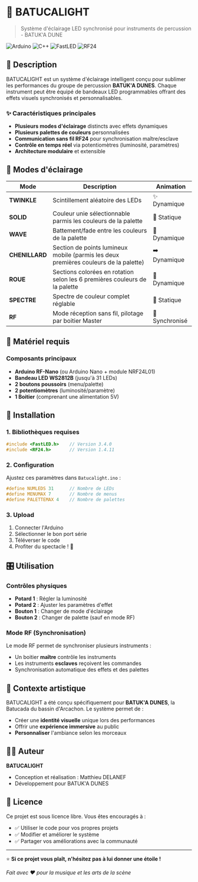 # 🎵 BATUCALIGHT

> Système d'éclairage LED synchronisé pour instruments de percussion - BATUK'A DUNE

![Arduino](https://img.shields.io/badge/Arduino-00979D?style=for-the-badge&logo=Arduino&logoColor=white)
![C++](https://img.shields.io/badge/C%2B%2B-00599C?style=for-the-badge&logo=c%2B%2B&logoColor=white)
![FastLED](https://img.shields.io/badge/FastLED-FF6B35?style=for-the-badge)
![RF24](https://img.shields.io/badge/RF24-4CAF50?style=for-the-badge)

## 📖 Description

BATUCALIGHT est un système d'éclairage intelligent conçu pour sublimer les performances du groupe de percussion **BATUK'A DUNES**. Chaque instrument peut être équipé de bandeaux LED programmables offrant des effets visuels synchronisés et personnalisables.

### ✨ Caractéristiques principales

- **Plusieurs modes d'éclairage** distincts avec effets dynamiques
- **Plusieurs palettes de couleurs** personnalisées 
- **Communication sans fil RF24** pour synchronisation maître/esclave
- **Contrôle en temps réel** via potentiomètres (luminosité, paramètres)
- **Architecture modulaire** et extensible

## 🎯 Modes d'éclairage

| Mode | Description | Animation |
|------|-------------|-----------|
| **TWINKLE** | Scintillement aléatoire des LEDs | ✨ Dynamique |
| **SOLID** | Couleur unie sélectionnable parmis les couleurs de la palette | 🎨 Statique |
| **WAVE** | Battement/fade entre les couleurs de la palette | 🌊 Dynamique |
| **CHENILLARD** | Section de points lumineux mobile (parmis les deux premières couleurs de la palette) | ➡️ Dynamique |
| **ROUE** | Sections colorées en rotation selon les 6 premières couleurs de la palette | 🎡 Dynamique |
| **SPECTRE** | Spectre de couleur complet réglable | 🌈 Statique |
| **RF** | Mode réception sans fil, pilotage par boitier Master | 📡 Synchronisé |

## 🔧 Matériel requis

### Composants principaux
- **Arduino RF-Nano** (ou Arduino Nano + module NRF24L01)
- **Bandeau LED WS2812B** (jusqu'à 31 LEDs)
- **2 boutons poussoirs** (menu/palette)
- **2 potentiomètres** (luminosité/paramètre)
- **1 Boitier** (comprenant une alimentation 5V)

## 🚀 Installation

### 1. Bibliothèques requises
```cpp
#include <FastLED.h>    // Version 3.4.0
#include <RF24.h>       // Version 1.4.11
```

### 2. Configuration
Ajustez ces paramètres dans `Batucalight.ino` :
```cpp
#define NUMLEDS 31      // Nombre de LEDs
#define MENUMAX 7       // Nombre de menus
#define PALETTEMAX 4    // Nombre de palettes
```

### 3. Upload
1. Connecter l'Arduino
2. Sélectionner le bon port série
3. Téléverser le code
4. Profiter du spectacle ! 🎉

## 🎛️ Utilisation

### Contrôles physiques
- **Potard 1** : Régler la luminosité
- **Potard 2** : Ajuster les paramètres d'effet
- **Bouton 1** : Changer de mode d'éclairage
- **Bouton 2** : Changer de palette (sauf en mode RF)

### Mode RF (Synchronisation)
Le mode RF permet de synchroniser plusieurs instruments :
- Un boitier **maître** contrôle les instruments
- Les instruments **esclaves** reçoivent les commandes
- Synchronisation automatique des effets et des palettes

## 🎵 Contexte artistique

BATUCALIGHT a été conçu spécifiquement pour **BATUK'A DUNES**, la Batucada du bassin d'Arcachon. Le système permet de :
- Créer une **identité visuelle** unique lors des performances
- Offrir une **expérience immersive** au public
- **Personnaliser** l'ambiance selon les morceaux

## 👨‍💻 Auteur

**BATUCALIGHT**
- Conception et réalisation : Matthieu DELANEF
- Développement pour BATUK'A DUNES

## 📄 Licence

Ce projet est sous licence libre. Vous êtes encouragés à :
- ✅ Utiliser le code pour vos propres projets
- ✅ Modifier et améliorer le système  
- ✅ Partager vos améliorations avec la communauté

---

⭐ **Si ce projet vous plaît, n'hésitez pas à lui donner une étoile !**

*Fait avec ❤️ pour la musique et les arts de la scène*
